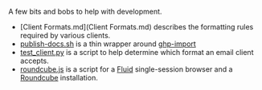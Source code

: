 
A few bits and bobs to help with development.

- [Client Formats.md](Client Formats.md) describes the formatting
  rules required by various clients.
- [publish-docs.sh](publish-docs.sh) is a thin wrapper around
  [ghp-import][ghp-import]
- [test_client.py](test_client.py) is a script to help determine which
  format an email client accepts.
- [roundcube.js](roundcube.js) is a script for a [Fluid][fluidapp]
  single-session browser and a [Roundcube][roundcube] installation.


[fluidapp]: http://fluidapp.com/
[ghp-import]: https://github.com/davisp/ghp-import
[roundcube]: http://roundcube.net/
